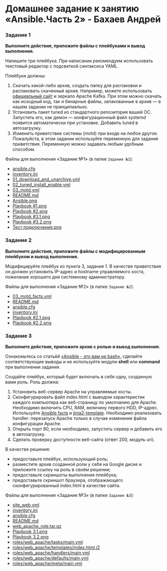 # Домашнее задание к занятию «Ansible.Часть 2» - Бахаев Андрей


### Задание 1

**Выполните действия, приложите файлы с плейбуками и вывод выполнения.**

Напишите три плейбука. При написании рекомендуем использовать текстовый редактор с подсветкой синтаксиса YAML.

Плейбуки должны: 

1. Скачать какой-либо архив, создать папку для распаковки и распаковать скаченный архив. Например, можете использовать [официальный сайт](https://kafka.apache.org/downloads) и зеркало Apache Kafka. При этом можно скачать как исходный код, так и бинарные файлы, запакованные в архив — в нашем задании не принципиально.
2. Установить пакет tuned из стандартного репозитория вашей ОС. Запустить его, как демон — конфигурационный файл systemd появится автоматически при установке. Добавить tuned в автозагрузку.
3. Изменить приветствие системы (motd) при входе на любое другое. Пожалуйста, в этом задании используйте переменную для задания приветствия. Переменную можно задавать любым удобным способом.


Файлы для выполнения «Задание №1» (в папке `Задание №1`):
- [ansible.cfg](./Задание%20№1/ansible.cfg)
- [inventory.ini](./Задание%20№1/inventory.ini)
- [01_download_and_unarchive.yml](./Задание%20№1/01_download_and_unarchive.yml)
- [02_tuned_install_enable.yml](./Задание%20№1/02_tuned_install_enable.yml)
- [03_motd.yml](./Задание%20№1/03_motd.yml)
- [README.md](./Задание%20№1/README.md)
- [Ansible.png](./Задание%20№1/Ansible.png)
- [Playbook #1.png](./Задание%20№1/Playbook%20%231.png)
- [Playbook #2.png](./Задание%20№1/Playbook%20%232.png)
- [Playbook #3.1.png](./Задание%20№1/Playbook%20%233.1.png)
- [Playbook #3.2.png](./Задание%20№1/Playbook%20%233.2.png)
- [Тест подключения.png](./Задание%20№1/Тест%20подключения.png)



### Задание 2

**Выполните действия, приложите файлы с модифицированным плейбуком и вывод выполнения.** 

Модифицируйте плейбук из пункта 3, задания 1. В качестве приветствия он должен установить IP-адрес и hostname управляемого хоста, пожелание хорошего дня системному администратору.

Файлы для выполнения «Задание №2» (в папке `Задание №2`):
- [03_motd_facts.yml](./Задание%20№2/03_motd_facts.yml)
- [README.md](./Задание%20№2/README.md)
- [ansible.cfg](./Задание%20№2/ansible.cfg)
- [inventory.ini](./Задание%20№2/inventory.ini)
- [Playbook #2.1.png](./Задание%20№2/Playbook%20%232.1.png)
- [Playbook #2.2.png](./Задание%20№2/Playbook%20%232.2.png)



### Задание 3

**Выполните действия, приложите архив с ролью и вывод выполнения.**

Ознакомьтесь со статьёй [«Ansible - это вам не bash»](https://habr.com/ru/post/494738/), сделайте соответствующие выводы и не используйте модули **shell** или **command** при выполнении задания.

Создайте плейбук, который будет включать в себя одну, созданную вами роль. Роль должна:

1. Установить веб-сервер Apache на управляемые хосты.
2. Сконфигурировать файл index.html c выводом характеристик каждого компьютера как веб-страницу по умолчанию для Apache. Необходимо включить CPU, RAM, величину первого HDD, IP-адрес.
Используйте [Ansible facts](https://docs.ansible.com/ansible/latest/playbook_guide/playbooks_vars_facts.html) и [jinja2-template](https://linuxways.net/centos/how-to-use-the-jinja2-template-in-ansible/). Необходимо реализовать handler: перезапуск Apache только в случае изменения файла конфигурации Apache.
4. Открыть порт 80, если необходимо, запустить сервер и добавить его в автозагрузку.
5. Сделать проверку доступности веб-сайта (ответ 200, модуль uri).

В качестве решения:
- предоставьте плейбук, использующий роль;
- разместите архив созданной роли у себя на Google диске и приложите ссылку на роль в своём решении;
- предоставьте скриншоты выполнения плейбука;
- предоставьте скриншот браузера, отображающего сконфигурированный index.html в качестве сайта.

Файлы для выполнения «Задание №3» (в папке `Задание №3`):
- [site_web.yml](./Задание%20№3/site_web.yml)
- [inventory.ini](./Задание%20№3/inventory.ini)
- [ansible.cfg](./Задание%20№3/ansible.cfg)
- [README.md](./Задание%20№3/README.md)
- [web_apache_role.tar.gz](./Задание%20№3/web_apache_role.tar.gz)
- [Playbook 3.1.png](./Задание%20№3/Playbook%203.1.png)
- [Playbook 3.2.png](./Задание%20№3/Playbook%203.2.png)
- [roles/web_apache/tasks/main.yml](./Задание%20№3/roles/web_apache/tasks/main.yml)
- [roles/web_apache/templates/index.html.j2](./Задание%20№3/roles/web_apache/templates/index.html.j2)
- [roles/web_apache/handlers/main.yml](./Задание%20№3/roles/web_apache/handlers/main.yml)
- [roles/web_apache/defaults/main.yml](./Задание%20№3/roles/web_apache/defaults/main.yml)
- [roles/web_apache/meta/main.yml](./Задание%20№3/roles/web_apache/meta/main.yml)
